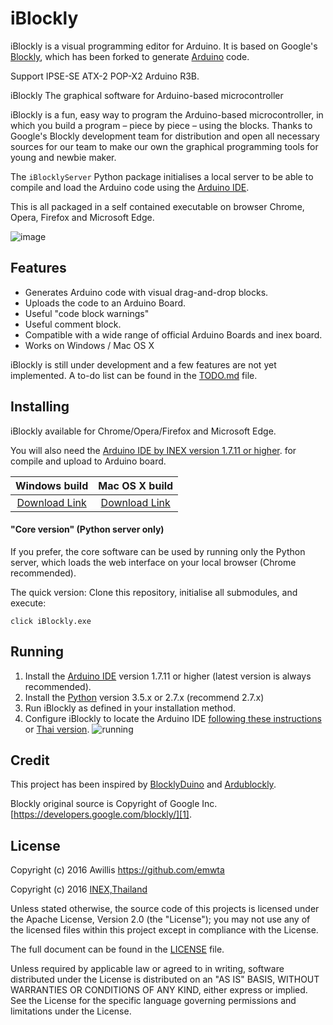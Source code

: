 # iBlockly
iBlockly is a visual programming editor for Arduino. It is based on Google's [Blockly][1], which has been forked to generate [Arduino][15] code.

Support IPSE-SE ATX-2 POP-X2 Arduino R3B.

iBlockly The graphical software for Arduino-based microcontroller

iBlockly is a fun, easy way to program the Arduino-based microcontroller, in which you build a program – piece by piece – using the blocks. Thanks to Google's Blockly development team for distribution and open all necessary sources for our team to make our own the graphical programming tools for young and newbie maker.

The `iBlocklyServer` Python package initialises a local server to be able to compile and load the Arduino code using the [Arduino IDE][2].

This is all packaged in a self contained executable on browser Chrome, Opera, Firefox and Microsoft Edge.

![image](http://doc.inex.co.th/wp-content/uploads/2016/11/Picture1-1024x537.png)

## Features
* Generates Arduino code with visual drag-and-drop blocks.
* Uploads the code to an Arduino Board.
* Useful "code block warnings"
* Useful comment block.
* Compatible with a wide range of official Arduino Boards and inex board.
* Works on Windows / Mac OS X

iBlockly is still under development and a few features are not yet implemented. A to-do list can be found in the [TODO.md][3] file.


## Installing

iBlockly available for Chrome/Opera/Firefox and Microsoft Edge.

You will also need the [Arduino IDE by INEX version 1.7.11 or higher][2]. for compile and upload to Arduino board.


| Windows build       | Mac OS X build       |
|:-------------------:|:--------------------:|
| [Download Link][13] | [Download Link][14]  |


#### "Core version" (Python server only)
If you prefer, the core software can be used by running only the Python server, which loads the web interface on your local browser (Chrome recommended).

The quick version: Clone this repository, initialise all submodules, and execute:

```
click iBlockly.exe
```

## Running
1. Install the [Arduino IDE][2] version 1.7.11 or higher (latest version is always recommended).
2. Install the [Python][22] version 3.5.x or 2.7.x (recommend 2.7.x)
3. Run iBlockly as defined in your installation method.
3. Configure iBlockly to locate the Arduino IDE [following these instructions][6] or [Thai version][23].
![running](http://doc.inex.co.th/wp-content/uploads/2016/11/asdasd-1024x525.png)
## Credit

This project has been inspired by [BlocklyDuino][16] and [Ardublockly][10].

Blockly original source is Copyright of Google Inc. [https://developers.google.com/blockly/][1]. 


## License

Copyright (c) 2016 Awillis https://github.com/emwta

Copyright (c) 2016 [INEX,Thailand][18]

Unless stated otherwise, the source code of this projects is
licensed under the Apache License, Version 2.0 (the "License");
you may not use any of the licensed files within this project
except in compliance with the License.

The full document can be found in the [LICENSE][9] file.

Unless required by applicable law or agreed to in writing, software
distributed under the License is distributed on an "AS IS" BASIS,
WITHOUT WARRANTIES OR CONDITIONS OF ANY KIND, either express or implied.
See the License for the specific language governing permissions and
limitations under the License.


[1]: https://developers.google.com/blockly/
[2]: http://inex.co.th/shop/index.php/software-download
[3]: TODO.md
[4]: https://github.com/carlosperate/ardublockly/releases/
[5]: https://github.com/carlosperate/ardublockly/wiki/Installing-Ardublockly
[6]: ConfigureiBlockly.md
[7]: https://github.com/carlosperate/ardublockly/wiki
[8]: https://github.com/carlosperate/ardublockly/compare/blockly-original...master
[9]: https://github.com/carlosperate/ardublockly/blob/master/LICENSE
[10]: http://ardublockly.embeddedlog.com/demo/index.html
[11]: http://ardublockly.embeddedlog.com/demo/classic/index.html
[12]: http://ardublockly-builds.s3-website-us-west-2.amazonaws.com/index.html?prefix=linux/
[13]: http://www.inex.co.th/store/software/Arduino1.7.11_Setup161201.exe
[14]: http://www.inex.co.th/store/software/Arduino1.7.11_Setup161201.dmg
[15]: http://www.arduino.cc
[16]: https://github.com/BlocklyDuino/BlocklyDuino
[17]: blockly/README.md
[18]: http://www.inex.co.th
[19]: http://www.doc.inex.co.th
[20]: http://www.inexglobal.com
[21]: https://github.com/emwta
[22]: https://www.python.org/downloads/
[23]: ReadSetupiBlockly.pdf
